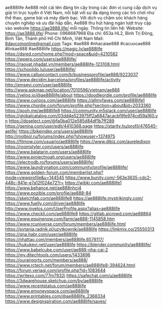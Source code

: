 ae888life
Ae888 một cái tên đáng tin cậy trong các đơn vị cung cấp dịch vụ giải trí trực tuyến ở Việt Nam, nổi bật với sự đa dạng trong các trò chơi như thể thao, game bài và máy đánh bạc. Với dịch vụ chăm sóc khách hàng chuyên nghiệp và ưu đãi hấp dẫn, Ae888 thu hút hàng ngàn lượt truy cập vào website https://ae3888.life/ mỗi ngày.
Thông tin liên hệ:
Website: https://ae3888.life/
Phone: 0968687968
Địa chỉ: 653a HL2, Bình Trị Đông, Bình Tân, Thành phố Hồ Chí Minh, Việt Nam
Mail: 8daycomonline@gmail.com
Tags: #ae888 #nhacaiae888 #cacuocae888 #linkae888 #ae888life
https://magic.ly/ae888life
https://dsred.com/home.php?mod=space&uid=4210582
https://wperp.com/users/ae888life/
https://raovat.nhadat.vn/members/ae888life-123108.html
https://schoolido.lu/user/ae888life/
https://www.callupcontact.com/b/businessprofile/ae888/9223037
https://www.decidim.barcelona/profiles/ae888life/activity
http://emseyi.com/user/ae888life
http://www.askmap.net/location/7010596/vietnam/ae888
https://velog.io/@ae888life/about
https://doodleordie.com/profile/ae888life
https://www.curioos.com/ae888life
https://allmyfaves.com/ae888life1
https://www.chordie.com/forum/profile.php?section=about&id=2033360
https://qooh.me/ae888life8
https://community.m5stack.com/user/ae888life
https://globalcatalog.com/03dd4e523975ff2a6847acacbf9fe974cd59a160.vn
https://doselect.com/@fa0ba012e585d84df1b7ff289
https://genina.com/user/edit/4410368.page
https://starity.hu/profil/476545-aelife/
https://bikeindex.org/users/ae888life
http://molbiol.ru/forums/index.php?showuser=1374975
https://filmow.com/usuario/ae888life
https://www.dibiz.com/aureledixon
https://roomstyler.com/users/ae888life
https://www.balatarin.com/users/ae888life
https://www.projectnoah.org/users/ae888life
https://electrodb.ro/forums/users/ae888life/
https://www.laundrynation.com/community/profile/ae888life/
https://www.golden-forum.com/memberlist.php?mode=viewprofile&u=144545
https://www.bunity.com/-563e3635-cdc2-448c-941e-e7a12f024e72?r=
https://wibki.com/ae888life1
https://www.behance.net/ae888nhci4
https://www.pozible.com/profile/ae888-84
https://sketchfab.com/ae888life8
https://ae888life.mystrikingly.com/
https://www.fuelly.com/driver/ae888life
http://www.invelos.com/UserProfile.aspx?alias=ae888life
https://www.checkli.com/ae888life8
https://gitlab.aicrowd.com/ae88864
https://www.equinenow.com/farm/ae888-1145858.htm
https://www.rcuniverse.com/forum/members/ae888life.html
https://pytania.radnik.pl/uzytkownik/ae888life
https://linkmix.co/25550313
https://qna.habr.com/user/ae888life
https://nhattao.com/members/ae888life.6578117/
https://hukukevi.net/user/ae888life
https://blender.community/ae888life/
https://www.babelcube.com/user/ae888-nha-cai-2
https://my.djtechtools.com/users/1433896
https://ourairports.com/members/ae888/
https://www.rctech.net/forum/members/ae888life8-394624.html
https://forum.veriagi.com/profile.php?id=1083644
https://writexo.com/77m7932i
https://safechat.com/u/ae888life
https://3dwarehouse.sketchup.com/by/ae888life
https://www.recentstatus.com/ae888life
https://www.emoneyspace.com/ae888life
https://www.printables.com/@ae888life_2368334
https://www.designspiration.com/ae888life/saves/


